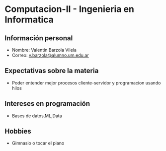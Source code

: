 # Computacion-II - Ingenieria en Informatica

## Información personal
- Nombre: Valentin Barzola Vilela
- Correo: v.barzola@alumno.um.edu.ar

## Expectativas sobre la materia
- Poder entender mejor procesos cliente-servidor y programacion usando hilos

## Intereses en programación
- Bases de datos,ML,Data

## Hobbies
- Gimnasio o tocar el piano



